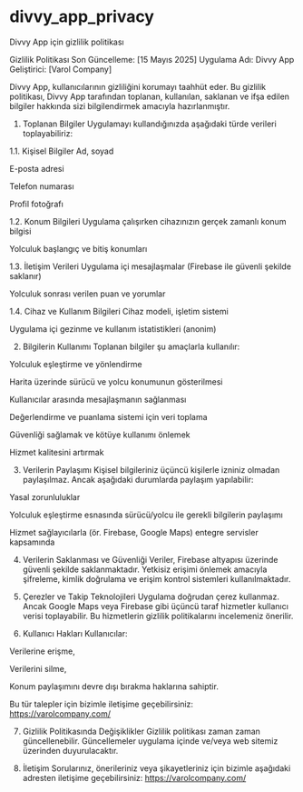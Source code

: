 # divvy_app_privacy
Divvy App için gizlilik politikası

Gizlilik Politikası
Son Güncelleme: [15 Mayıs 2025]
Uygulama Adı: Divvy App
Geliştirici: [Varol Company]

Divvy App, kullanıcılarının gizliliğini korumayı taahhüt eder. Bu gizlilik politikası, Divvy App tarafından toplanan, kullanılan, saklanan ve ifşa edilen bilgiler hakkında sizi bilgilendirmek amacıyla hazırlanmıştır.

1. Toplanan Bilgiler
Uygulamayı kullandığınızda aşağıdaki türde verileri toplayabiliriz:

1.1. Kişisel Bilgiler
Ad, soyad

E-posta adresi

Telefon numarası

Profil fotoğrafı

1.2. Konum Bilgileri
Uygulama çalışırken cihazınızın gerçek zamanlı konum bilgisi

Yolculuk başlangıç ve bitiş konumları

1.3. İletişim Verileri
Uygulama içi mesajlaşmalar (Firebase ile güvenli şekilde saklanır)

Yolculuk sonrası verilen puan ve yorumlar

1.4. Cihaz ve Kullanım Bilgileri
Cihaz modeli, işletim sistemi

Uygulama içi gezinme ve kullanım istatistikleri (anonim)

2. Bilgilerin Kullanımı
Toplanan bilgiler şu amaçlarla kullanılır:

Yolculuk eşleştirme ve yönlendirme

Harita üzerinde sürücü ve yolcu konumunun gösterilmesi

Kullanıcılar arasında mesajlaşmanın sağlanması

Değerlendirme ve puanlama sistemi için veri toplama

Güvenliği sağlamak ve kötüye kullanımı önlemek

Hizmet kalitesini artırmak

3. Verilerin Paylaşımı
Kişisel bilgileriniz üçüncü kişilerle izniniz olmadan paylaşılmaz. Ancak aşağıdaki durumlarda paylaşım yapılabilir:

Yasal zorunluluklar

Yolculuk eşleştirme esnasında sürücü/yolcu ile gerekli bilgilerin paylaşımı

Hizmet sağlayıcılarla (ör. Firebase, Google Maps) entegre servisler kapsamında

4. Verilerin Saklanması ve Güvenliği
Veriler, Firebase altyapısı üzerinde güvenli şekilde saklanmaktadır. Yetkisiz erişimi önlemek amacıyla şifreleme, kimlik doğrulama ve erişim kontrol sistemleri kullanılmaktadır.

5. Çerezler ve Takip Teknolojileri
Uygulama doğrudan çerez kullanmaz. Ancak Google Maps veya Firebase gibi üçüncü taraf hizmetler kullanıcı verisi toplayabilir. Bu hizmetlerin gizlilik politikalarını incelemeniz önerilir.

6. Kullanıcı Hakları
Kullanıcılar:

Verilerine erişme,

Verilerini silme,

Konum paylaşımını devre dışı bırakma haklarına sahiptir.

Bu tür talepler için bizimle iletişime geçebilirsiniz:
https://varolcompany.com/

7. Gizlilik Politikasında Değişiklikler
Gizlilik politikası zaman zaman güncellenebilir. Güncellemeler uygulama içinde ve/veya web sitemiz üzerinden duyurulacaktır.

8. İletişim
Sorularınız, önerileriniz veya şikayetleriniz için bizimle aşağıdaki adresten iletişime geçebilirsiniz:
https://varolcompany.com/
